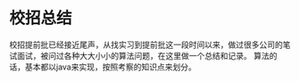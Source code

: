 # 校招总结

校招提前批已经接近尾声，从找实习到提前批这一段时间以来，做过很多公司的笔试面试，被问过各种大大小小的算法问题，在这里做一个总结和记录。
算法的话，基本都以java来实现，按照考察的知识点来划分。
